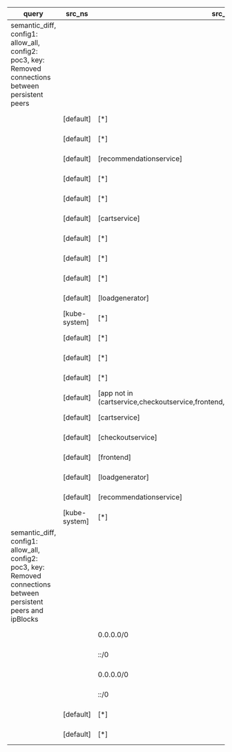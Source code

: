 |query|src_ns|src_pods|dst_ns|dst_pods|connection|
|---|---|---|---|---|---|
|semantic_diff, config1: allow_all, config2: poc3, key: Removed connections between persistent peers||||||
||[default]|[*]|[kube-system]|[*]|All but UDP 53|
||[default]|[*]|[default]|[productcatalogservice]|All but TCP 3550|
||[default]|[recommendationservice]|[default]|[*]|All but TCP 3550|
||[default]|[*]|[default]|[app in (paymentservice,shippingservice)]|All but TCP 50051|
||[default]|[*]|[default]|[checkoutservice]|All but TCP 5050|
||[default]|[cartservice]|[default]|[*]|All but TCP 6379|
||[default]|[*]|[default]|[currencyservice]|All but TCP 7000|
||[default]|[*]|[default]|[cartservice]|All but TCP 7070|
||[default]|[*]|[default]|[app in (emailservice,recommendationservice)]|All but TCP 8080|
||[default]|[loadgenerator]|[default]|[*]|All but TCP 8080|
||[kube-system]|[*]|[default]|[*]|All but TCP 8080|
||[default]|[*]|[default]|[adservice]|All but TCP 9555|
||[default]|[*]|[default]|[loadgenerator]|All connections|
||[default]|[*]|[kube-system]|[etcd-operator]|All connections|
||[default]|[app not in (cartservice,checkoutservice,frontend,loadgenerator,recommendationservice)]|[default,kube-system]|[*]|All connections|
||[default]|[cartservice]|[default]|[app not in (cartservice,loadgenerator,redis-cart)]|All connections|
||[default]|[checkoutservice]|[default]|[app in (adservice,frontend,recommendationservice,redis-cart)]|All connections|
||[default]|[frontend]|[default]|[app in (emailservice,paymentservice,redis-cart)]|All connections|
||[default]|[loadgenerator]|[default]|[app not in (frontend,loadgenerator)]|All connections|
||[default]|[recommendationservice]|[default]|[app not in (loadgenerator,productcatalogservice,recommendationservice)]|All connections|
||[kube-system]|[*]|[default]|[app!=frontend]|All connections|
|semantic_diff, config1: allow_all, config2: poc3, key: Removed connections between persistent peers and ipBlocks||||||
|||0.0.0.0/0|[default]|[*]|All but TCP 8080|
|||::/0|[default]|[*]|All but TCP 8080|
|||0.0.0.0/0|[default]|[app!=frontend]|All connections|
|||::/0|[default]|[app!=frontend]|All connections|
||[default]|[*]||0.0.0.0/0|All connections|
||[default]|[*]||::/0|All connections|
